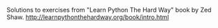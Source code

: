 Solutions to exercises from "Learn Python The Hard Way" book by Zed Shaw.
http://learnpythonthehardway.org/book/intro.html
